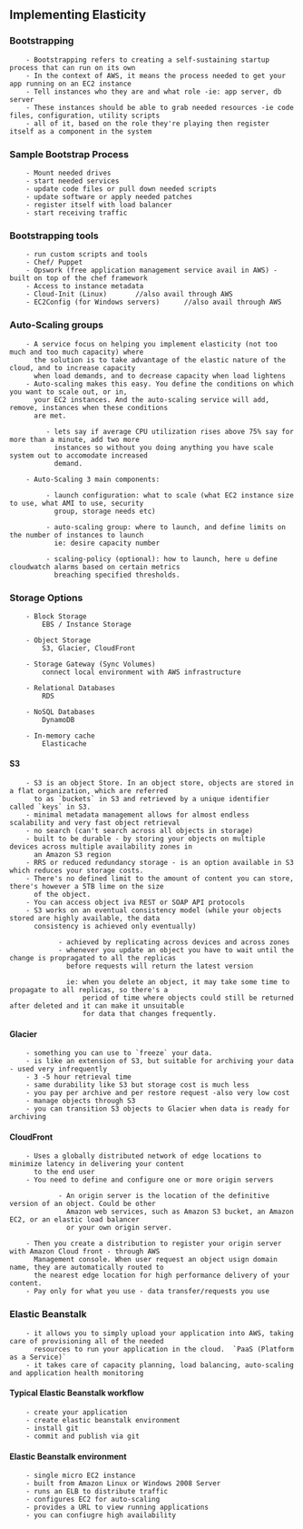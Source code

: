 ## Implementing Elasticity
		
###		Bootstrapping

		- Bootstrapping refers to creating a self-sustaining startup process that can run on its own
		- In the context of AWS, it means the process needed to get your app running on an EC2 instance
		- Tell instances who they are and what role -ie: app server, db server
		- These instances should be able to grab needed resources -ie code files, configuration, utility scripts
		- all of it, based on the role they're playing then register itself as a component in the system

###		Sample Bootstrap Process

		- Mount needed drives
		- start needed services
		- update code files or pull down needed scripts
		- update software or apply needed patches
		- register itself with load balancer
		- start receiving traffic

### 	Bootstrapping tools

		- run custom scripts and tools
		- Chef/ Puppet
		- Opswork (free application management service avail in AWS) - built on top of the chef framework
		- Access to instance metadata
		- Cloud-Init (Linux)       //also avail through AWS
		- EC2Config (for Windows servers)      //also avail through AWS


###     Auto-Scaling groups

		- A service focus on helping you implement elasticity (not too much and too much capacity) where
		  the solution is to take advantage of the elastic nature of the cloud, and to increase capacity
		  when load demands, and to decrease capacity when load lightens
		- Auto-scaling makes this easy. You define the conditions on which you want to scale out, or in,
		  your EC2 instances. And the auto-scaling service will add, remove, instances when these conditions
		  are met.
			 
			 - lets say if average CPU utilization rises above 75% say for more than a minute, add two more
			   instances so without you doing anything you have scale system out to accomodate increased
			   demand.

		- Auto-Scaling 3 main components:

			 - launch configuration: what to scale (what EC2 instance size to use, what AMI to use, security
			   group, storage needs etc)

			 - auto-scaling group: where to launch, and define limits on the number of instances to launch
			   ie: desire capacity number

			 - scaling-policy (optional): how to launch, here u define cloudwatch alarms based on certain metrics
			   breaching specified thresholds.

###     Storage Options

		- Block Storage
			EBS / Instance Storage

		- Object Storage
			S3, Glacier, CloudFront
		
		- Storage Gateway (Sync Volumes)
			connect local environment with AWS infrastructure

		- Relational Databases
			RDS

		- NoSQL Databases
			DynamoDB

		- In-memory cache
			Elasticache


				
#### S3	

		- S3 is an object Store. In an object store, objects are stored in a flat organization, which are referred
		  to as `buckets` in S3 and retrieved by a unique identifier called `keys` in S3.
		- minimal metadata management allows for almost endless scalability and very fast object retrieval
		- no search (can't search across all objects in storage)
		- built to be durable - by storing your objects on multiple devices across multiple availability zones in
		  an Amazon S3 region
		- RRS or reduced redundancy storage - is an option available in S3 which reduces your storage costs.
		- There's no defined limit to the amount of content you can store, there's however a 5TB lime on the size
		  of the object.
		- You can access object iva REST or SOAP API protocols
		- S3 works on an eventual consistency model (while your objects stored are highly available, the data
		  consistency is achieved only eventually)

		  		- achieved by replicating across devices and across zones
		  		- whenever you update an object you have to wait until the change is propragated to all the replicas
		  		  before requests will return the latest version

		  		  ie: when you delete an object, it may take some time to propagate to all replicas, so there's a
		  		      period of time where objects could still be returned after deleted and it can make it unsuitable
		  		      for data that changes frequently.


#### Glacier

		- something you can use to `freeze` your data.
		- is like an extension of S3, but suitable for archiving your data - used very infrequently
		- 3 -5 hour retrieval time
		- same durability like S3 but storage cost is much less
		- you pay per archive and per restore request -also very low cost
		- manage objects through S3
		- you can transition S3 objects to Glacier when data is ready for archiving


#### CloudFront

		- Uses a globally distributed network of edge locations to minimize latency in delivering your content
		  to the end user
		- You need to define and configure one or more origin servers

				- An origin server is the location of the definitive version of an object. Could be other
				  Amazon web services, such as Amazon S3 bucket, an Amazon EC2, or an elastic load balancer
				  or your own origin server.

		- Then you create a distribution to register your origin server with Amazon Cloud front - through AWS
		  Management console. When user request an object usign domain name, they are automatically routed to
		  the nearest edge location for high performance delivery of your content.
		- Pay only for what you use - data transfer/requests you use


### Elastic Beanstalk

		- it allows you to simply upload your application into AWS, taking care of provisioning all of the needed
		  resources to run your application in the cloud.  `PaaS (Platform as a Service)`
		- it takes care of capacity planning, load balancing, auto-scaling and application health monitoring

#### Typical Elastic Beanstalk workflow

		- create your application
		- create elastic beanstalk environment
		- install git
		- commit and publish via git

#### Elastic Beanstalk environment

		- single micro EC2 instance
		- built from Amazon Linux or Windows 2008 Server
		- runs an ELB to distribute traffic
		- configures EC2 for auto-scaling
		- provides a URL to view running applications
		- you can confiugre high availability
		










